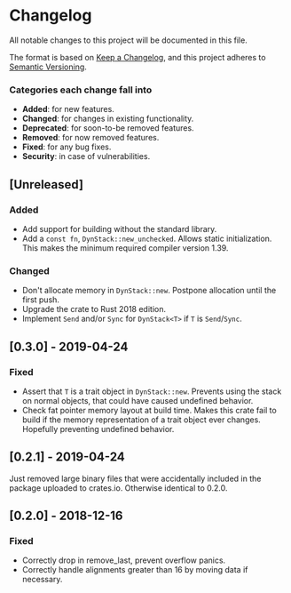 # Changelog
All notable changes to this project will be documented in this file.

The format is based on [Keep a Changelog](https://keepachangelog.com/en/1.0.0/),
and this project adheres to [Semantic Versioning](https://semver.org/spec/v2.0.0.html).

### Categories each change fall into

* **Added**: for new features.
* **Changed**: for changes in existing functionality.
* **Deprecated**: for soon-to-be removed features.
* **Removed**: for now removed features.
* **Fixed**: for any bug fixes.
* **Security**: in case of vulnerabilities.


## [Unreleased]
### Added
- Add support for building without the standard library.
- Add a `const fn`, `DynStack::new_unchecked`. Allows static initialization. This makes the
  minimum required compiler version 1.39.

### Changed
- Don't allocate memory in `DynStack::new`. Postpone allocation until the first push.
- Upgrade the crate to Rust 2018 edition.
- Implement `Send` and/or `Sync` for `DynStack<T>` if `T` is `Send`/`Sync`.


## [0.3.0] - 2019-04-24
### Fixed
- Assert that `T` is a trait object in `DynStack::new`. Prevents using the stack on normal
  objects, that could have caused undefined behavior.
- Check fat pointer memory layout at build time. Makes this crate fail to build if the memory
  representation of a trait object ever changes. Hopefully preventing undefined behavior.


## [0.2.1] - 2019-04-24
Just removed large binary files that were accidentally included in the package uploaded to
crates.io. Otherwise identical to 0.2.0.


## [0.2.0] - 2018-12-16
### Fixed
- Correctly drop in remove_last, prevent overflow panics.
- Correctly handle alignments greater than 16 by moving data if necessary.
